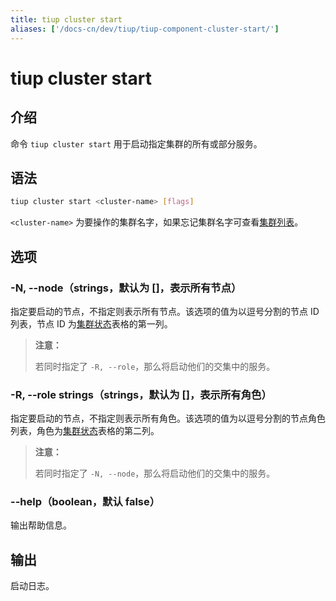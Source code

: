 ```yaml
---
title: tiup cluster start
aliases: ['/docs-cn/dev/tiup/tiup-component-cluster-start/']
---
```


# tiup cluster start

## 介绍

命令 `tiup cluster start` 用于启动指定集群的所有或部分服务。

## 语法

```sh
tiup cluster start <cluster-name> [flags]
```

`<cluster-name>` 为要操作的集群名字，如果忘记集群名字可查看[集群列表](/tiup/tiup-component-cluster-list.md)。

## 选项

### -N, --node（strings，默认为 []，表示所有节点）

指定要启动的节点，不指定则表示所有节点。该选项的值为以逗号分割的节点 ID 列表，节点 ID 为[集群状态](/tiup/tiup-component-cluster-display.md)表格的第一列。

> **注意：**
> 
> 若同时指定了 `-R, --role`，那么将启动他们的交集中的服务。

### -R, --role strings（strings，默认为 []，表示所有角色）

指定要启动的节点，不指定则表示所有角色。该选项的值为以逗号分割的节点角色列表，角色为[集群状态](/tiup/tiup-component-cluster-display.md)表格的第二列。

> **注意：**
> 
> 若同时指定了 `-N, --node`，那么将启动他们的交集中的服务。

### --help（boolean，默认 false）

输出帮助信息。

## 输出

启动日志。